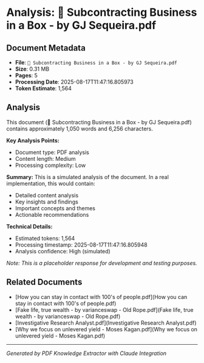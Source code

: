 # Analysis: 💼 Subcontracting Business in a Box - by GJ Sequeira.pdf

## Document Metadata
- **File**: `💼 Subcontracting Business in a Box - by GJ Sequeira.pdf`
- **Size**: 0.31 MB
- **Pages**: 5
- **Processing Date**: 2025-08-17T11:47:16.805973
- **Token Estimate**: 1,564

## Analysis

This document (💼 Subcontracting Business in a Box - by GJ Sequeira.pdf) contains approximately 1,050 words and 6,256 characters.

**Key Analysis Points:**
- Document type: PDF analysis
- Content length: Medium
- Processing complexity: Low

**Summary:**
This is a simulated analysis of the document. In a real implementation, this would contain:
- Detailed content analysis
- Key insights and findings
- Important concepts and themes
- Actionable recommendations

**Technical Details:**
- Estimated tokens: 1,564
- Processing timestamp: 2025-08-17T11:47:16.805948
- Analysis confidence: High (simulated)

*Note: This is a placeholder response for development and testing purposes.*

## Related Documents

- [How you can stay in contact with 100's of people.pdf](How you can stay in contact with 100's of people.pdf)
- [Fake life, true wealth - by varianceswap - Old Rope.pdf](Fake life, true wealth - by varianceswap - Old Rope.pdf)
- [Investigative Research Analyst.pdf](Investigative Research Analyst.pdf)
- [Why we focus on unlevered yield - Moses Kagan.pdf](Why we focus on unlevered yield - Moses Kagan.pdf)

---
*Generated by PDF Knowledge Extractor with Claude Integration*